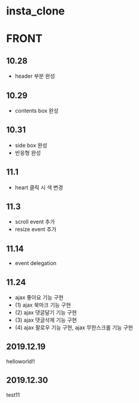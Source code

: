 # insta_clone


# FRONT
## 10.28
- header 부분 완성

## 10.29
- contents box 완성

## 10.31
- side box 완성
- 반응형 완성

## 11.1
- heart 클릭 시 색 변경

## 11.3
- scroll event 추가
- resize event 추가

## 11.14
- event delegation

## 11.24
- ajax 좋아요 기능 구현
- (1) ajax 북마크 기능 구현
- (2) ajax 댓글달기 기능 구현
- (3) ajax 댓글삭제 기능 구현
- (4) ajax 팔로우 기능 구현, ajax 무한스크롤 기능 구현

## 2019.12.19
helloworld!!

## 2019.12.30
test11
